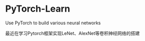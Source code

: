 # PyTorch-Learn
Use PyTorch to build various neural networks

最近在学习Pytorch框架实现LeNet、AlexNet等卷积神经网络的搭建


